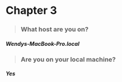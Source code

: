 # Chapter 3

> ### What host are you on?

#### 	_Wendys-MacBook-Pro.local_

> ### Are you on your local machine?

#### 	_Yes_
